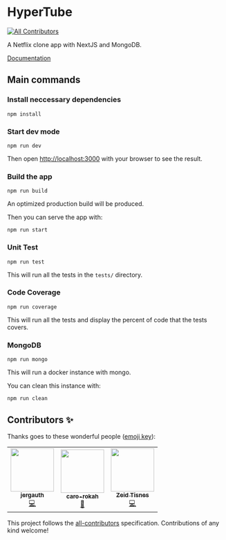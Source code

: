 # HyperTube

<!-- ALL-CONTRIBUTORS-BADGE:START - Do not remove or modify this section -->
[![All Contributors](https://img.shields.io/badge/all_contributors-3-orange.svg?style=flat-square)](#contributors-)
<!-- ALL-CONTRIBUTORS-BADGE:END -->

A Netflix clone app with NextJS and MongoDB.

[Documentation](./docs)

## Main commands

### Install neccessary dependencies

```npm install```

### Start dev mode

```
npm run dev
```

Then open [http://localhost:3000](http://localhost:3000) with your browser to see the result.

### Build the app

```
npm run build
```

An optimized production build will be produced.

Then you can serve the app with:

```
npm run start
```

### Unit Test

```
npm run test
```

This will run all the tests in the `tests/` directory.

### Code Coverage

```
npm run coverage
```

This will run all the tests and display the percent of code that the tests covers.

### MongoDB

```
npm run mongo
```

This will run a docker instance with mongo.

You can clean this instance with:

```
npm run clean
```

## Contributors ✨

Thanks goes to these wonderful people ([emoji key](https://allcontributors.org/docs/en/emoji-key)):

<!-- ALL-CONTRIBUTORS-LIST:START - Do not remove or modify this section -->
<!-- prettier-ignore-start -->
<!-- markdownlint-disable -->
<table>
  <tr>
    <td align="center"><a href="https://jeremie-gauthier.github.io/"><img src="https://avatars0.githubusercontent.com/u/28305181?v=4?s=100" width="100px;" alt=""/><br /><sub><b>jergauth</b></sub></a><br /><a href="https://github.com/jeremie-gauthier/HyperTube/commits?author=jeremie-gauthier" title="Code">💻</a></td>
    <td align="center"><a href="https://github.com/caro-rokah"><img src="https://avatars0.githubusercontent.com/u/36737143?v=4?s=100" width="100px;" alt=""/><br /><sub><b>caro-rokah</b></sub></a><br /><a href="#design-caro-rokah" title="Design">🎨</a></td>
    <td align="center"><a href="https://github.com/zedin27"><img src="https://avatars3.githubusercontent.com/u/14841261?v=4?s=100" width="100px;" alt=""/><br /><sub><b>Zeid Tisnes</b></sub></a><br /><a href="https://github.com/jeremie-gauthier/HyperTube/commits?author=zedin27" title="Code">💻</a></td>
  </tr>
</table>

<!-- markdownlint-restore -->
<!-- prettier-ignore-end -->

<!-- ALL-CONTRIBUTORS-LIST:END -->

This project follows the [all-contributors](https://github.com/all-contributors/all-contributors) specification. Contributions of any kind welcome!
